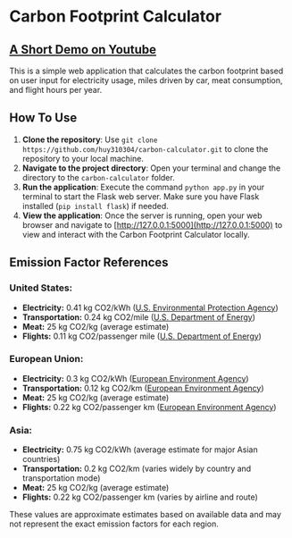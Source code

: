 # Carbon Footprint Calculator

## [A Short Demo on Youtube](https://youtu.be/Jo0kLyXL3QY)
This is a simple web application that calculates the carbon footprint based on user input for electricity usage, miles driven by car, meat consumption, and flight hours per year.  

## How To Use
1. **Clone the repository**: Use `git clone https://github.com/huy310304/carbon-calculator.git` to clone the repository to your local machine.
2. **Navigate to the project directory**: Open your terminal and change the directory to the `carbon-calculator` folder.
3. **Run the application**: Execute the command `python app.py` in your terminal to start the Flask web server. Make sure you have Flask installed (`pip install flask`) if needed.
4. **View the application**: Once the server is running, open your web browser and navigate to [http://127.0.0.1:5000](http://127.0.0.1:5000) to view and interact with the Carbon Footprint Calculator locally.

## Emission Factor References

### United States:
- **Electricity:** 0.41 kg CO2/kWh ([U.S. Environmental Protection Agency](https://www.epa.gov/ghgemissions/overview-greenhouse-gases#co2))
- **Transportation:** 0.24 kg CO2/mile ([U.S. Department of Energy](https://afdc.energy.gov/data/10309))
- **Meat:** 25 kg CO2/kg (average estimate)
- **Flights:** 0.11 kg CO2/passenger mile ([U.S. Department of Energy](https://afdc.energy.gov/data/10309))

### European Union:
- **Electricity:** 0.3 kg CO2/kWh ([European Environment Agency](https://www.eea.europa.eu/))
- **Transportation:** 0.12 kg CO2/km ([European Environment Agency](https://www.eea.europa.eu/))
- **Meat:** 25 kg CO2/kg (average estimate)
- **Flights:** 0.22 kg CO2/passenger km ([European Environment Agency](https://www.eea.europa.eu/))

### Asia:
- **Electricity:** 0.75 kg CO2/kWh (average estimate for major Asian countries)
- **Transportation:** 0.2 kg CO2/km (varies widely by country and transportation mode)
- **Meat:** 25 kg CO2/kg (average estimate)
- **Flights:** 0.22 kg CO2/passenger km (varies by airline and route)

These values are approximate estimates based on available data and may not represent the exact emission factors for each region.
